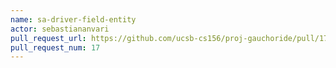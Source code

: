 ```yaml
---
name: sa-driver-field-entity
actor: sebastiananvari
pull_request_url: https://github.com/ucsb-cs156/proj-gauchoride/pull/17
pull_request_num: 17
---
```


